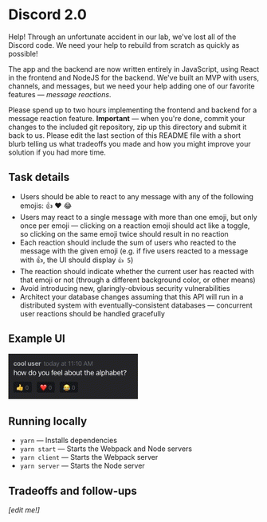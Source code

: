 # Discord 2.0

Help! Through an unfortunate accident in our lab, we've lost all of the Discord code. We need your help to rebuild from scratch as quickly as possible!

The app and the backend are now written entirely in JavaScript, using React in the frontend and NodeJS for the backend. We've built an MVP with users, channels, and messages, but we need your help adding one of our favorite features — _message reactions_.

Please spend up to two hours implementing the frontend and backend for a message reaction feature. **Important** — when you're done, commit your changes to the included git repository, zip up this directory and submit it back to us. Please edit the last section of this README file with a short blurb telling us what tradeoffs you made and how you might improve your solution if you had more time.

## Task details

- Users should be able to react to any message with any of the following emojis: 👍 ❤️ 😂
- Users may react to a single message with more than one emoji, but only once per emoji — clicking on a reaction emoji should act like a toggle, so clicking on the same emoji twice should result in no reaction
- Each reaction should include the sum of users who reacted to the message with the given emoji (e.g. if five users reacted to a message with 👍, the UI should display `👍 5`)
- The reaction should indicate whether the current user has reacted with that emoji or not (through a different background color, or other means)
- Avoid introducing new, glaringly-obvious security vulnerabilities
- Architect your database changes assuming that this API will run in a distributed system with eventually-consistent databases — concurrent user reactions should be handled gracefully

## Example UI

![Reactions UI demonstration](example.gif)

## Running locally

- `yarn` — Installs dependencies
- `yarn start` — Starts the Webpack and Node servers
- `yarn client` — Starts the Webpack server
- `yarn server` — Starts the Node server

## Tradeoffs and follow-ups

_[edit me!]_
